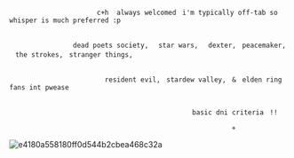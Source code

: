 

                          c+h  always welcomedㅤi'm typically off-tab so whisper is much preferred :p


                    dead poets society,ㅤ star wars,ㅤ dexter,ㅤpeacemaker,ㅤthe strokes,ㅤstranger things,

  
                            resident evil,ㅤstardew valley,ㅤ&ㅤelden ring fans int pwease 

  
                                                  basic dni criteriaㅤ!!
  
                                                            ⌖ 


![e4180a558180ff0d544b2cbea468c32a](https://github.com/user-attachments/assets/62159906-f09e-4309-8d0c-4f25c2921384)
